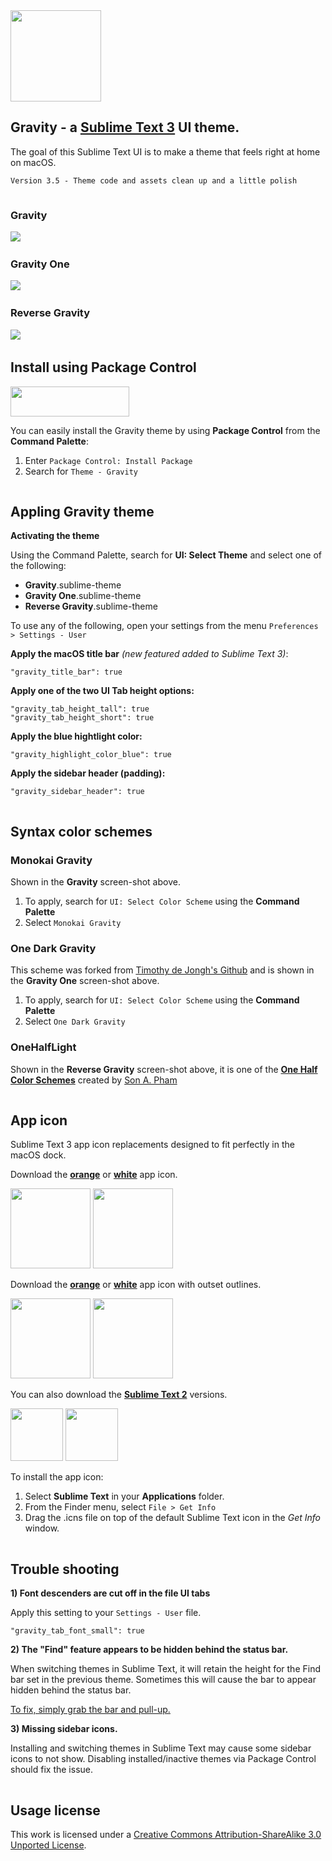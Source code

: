 <img src="https://yonnetti-sublime.s3.amazonaws.com/gravity/icons/gravity-logo%402x.png" width="145" height="146">

## Gravity - a [Sublime Text 3](http://www.sublimetext.com/3) UI theme.

The goal of this Sublime Text UI is to make a theme that feels right at home on macOS.

`Version 3.5 - Theme code and assets clean up and a little polish`

<img src="https://yonnetti-sublime.s3.amazonaws.com/gravity/spacer.png" width="1" height="1">


### Gravity

<img src="https://s3.amazonaws.com/yonnetti-sublime/gravity/screen-shots/gravity-3.5.jpg">

<img src="https://yonnetti-sublime.s3.amazonaws.com/gravity/spacer.png" width="1" height="1">


### Gravity One

<img src="https://s3.amazonaws.com/yonnetti-sublime/gravity/screen-shots/gravity-one-3.5.jpg">

<img src="https://yonnetti-sublime.s3.amazonaws.com/gravity/spacer.png" width="1" height="1">


### Reverse Gravity

<img src="https://s3.amazonaws.com/yonnetti-sublime/gravity/screen-shots/reverse-gravity-3.5.jpg">

<img src="https://yonnetti-sublime.s3.amazonaws.com/gravity/spacer.png" width="1" height="1">


## Install using Package Control

[<img src="https://yonnetti-sublime.s3.amazonaws.com/gravity/icons/package-control-horizontal%402x.png" width="190" height="48">](https://packagecontrol.io/packages/Theme%20-%20Gravity)

You can easily install the Gravity theme by using **Package Control** from the **Command Palette**:

1. Enter `Package Control: Install Package`
2. Search for `Theme - Gravity`

<img src="https://yonnetti-sublime.s3.amazonaws.com/gravity/spacer.png" width="1" height="1">

## Appling Gravity theme


**Activating the theme**

Using the Command Palette, search for **UI: Select Theme** and select one of the following:

- **Gravity**.sublime-theme
- **Gravity One**.sublime-theme
- **Reverse Gravity**.sublime-theme

To use any of the following, open your settings from the menu `Preferences > Settings - User`

**Apply the macOS title bar** _(new featured added to Sublime Text 3)_:

```
"gravity_title_bar": true
```

**Apply one of the two UI Tab height options:**

```
"gravity_tab_height_tall": true
"gravity_tab_height_short": true
```

**Apply the blue hightlight color:**

```
"gravity_highlight_color_blue": true
```

**Apply the sidebar header (padding):**

```
"gravity_sidebar_header": true
```

<img src="https://yonnetti-sublime.s3.amazonaws.com/gravity/spacer.png" width="1" height="1">

## Syntax color schemes

### Monokai Gravity

Shown in the **Gravity** screen-shot above.

1. To apply, search for `UI: Select Color Scheme` using the **Command Palette**
2. Select `Monokai Gravity`


### One Dark Gravity

This scheme was forked from [Timothy de Jongh's Github](https://github.com/IceTimux/one-dark-sublime-text-3-color-scheme) and is shown in the **Gravity One** screen-shot above.

1. To apply, search for `UI: Select Color Scheme` using the **Command Palette**
2. Select `One Dark Gravity`


### OneHalfLight

Shown in the **Reverse Gravity** screen-shot above, it is one of the **[One Half Color Schemes](https://packagecontrol.io/packages/One%20Half%20Color%20Schemes)** created by [Son A. Pham](https://github.com/sonph)

<img src="https://yonnetti-sublime.s3.amazonaws.com/gravity/spacer.png" width="1" height="1">

## App icon

Sublime Text 3 app icon replacements designed to fit perfectly in the macOS dock.

Download the **[orange](http://bit.ly/2MEfvu3)** or **[white](http://bit.ly/2MCcwCy)** app icon.

[<img src="https://s3.amazonaws.com/yonnetti-sublime/gravity/icons/sublimetext-3-orange.png" width="128" height="128">](http://bit.ly/2MEfvu3)
[<img src="https://s3.amazonaws.com/yonnetti-sublime/gravity/icons/sublimetext-3-white.png" width="128" height="128">](http://bit.ly/2MCcwCy)

Download the **[orange](http://bit.ly/2lPe8gN)** or **[white](http://bit.ly/2tQ0aQp)** app icon with outset outlines.

[<img src="https://s3.amazonaws.com/yonnetti-sublime/gravity/icons/sublimetext-3-orange-outline.png" width="128" height="128">](http://bit.ly/2lPe8gN)
[<img src="https://s3.amazonaws.com/yonnetti-sublime/gravity/icons/sublimetext-3-white-outline.png" width="128" height="128">](http://bit.ly/2tQ0aQp)

You can also download the **[Sublime Text 2](http://bit.ly/1s1CbKG)** versions.

[<img src="https://s3.amazonaws.com/yonnetti-sublime/gravity/icons/app-icon-orange-101.png" width="84" height="84">](http://bit.ly/1s1CbKG)
[<img src="https://s3.amazonaws.com/yonnetti-sublime/gravity/icons/app-icon-white-101.png" width="84" height="84">](http://bit.ly/1s1CbKG)

To install the app icon:

1. Select **Sublime Text** in your **Applications** folder.
2. From the Finder menu, select `File > Get Info`
3. Drag the .icns file on top of the default Sublime Text icon in the _Get Info_ window.

<img src="https://yonnetti-sublime.s3.amazonaws.com/gravity/spacer.png" width="1" height="1">

## Trouble shooting

**1) Font descenders are cut off in the file UI tabs**

Apply this setting to your `Settings - User` file.

```
"gravity_tab_font_small": true
```

**2) The "Find" feature appears to be hidden behind the status bar.**

When switching themes in Sublime Text, it will retain the height for the Find bar set in the previous theme. Sometimes this will cause the bar to appear hidden behind the status bar.

[To fix, simply grab the bar and pull-up.](https://github.com/frankyonnetti/gravity-sublime-theme/wiki/Theme-Trouble-Shooting)

**3) Missing sidebar icons.**

Installing and switching themes in Sublime Text may cause some sidebar icons to not show. Disabling installed/inactive themes via Package Control should fix the issue.

<img src="https://yonnetti-sublime.s3.amazonaws.com/gravity/spacer.png" width="1" height="1">

## Usage license

This work is licensed under a [Creative Commons Attribution-ShareAlike 3.0 Unported License](http://creativecommons.org/licenses/by-sa/3.0/).


